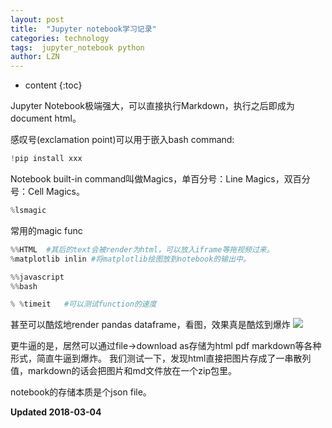 ```yaml
---
layout: post
title:  "Jupyter notebook学习记录"
categories: technology
tags:  jupyter_notebook python
author: LZN
---
```


* content
{:toc}

Jupyter Notebook极端强大，可以直接执行Markdown，执行之后即成为document html。

感叹号(exclamation point)可以用于嵌入bash command:
``` python
!pip install xxx
```

Notebook built-in command叫做Magics，单百分号：Line Magics，双百分号：Cell Magics。
``` python
%lsmagic
```
常用的magic func
``` python
%%HTML  #其后的text会被render为html，可以放入iframe等拖视频过来。
%matplotlib inlin #将matplotlib绘图放到notebook的输出中。

%%javascript
%%bash

% %timeit   #可以测试function的速度
```

甚至可以酷炫地render pandas dataframe，看图，效果真是酷炫到爆炸
![](https://ws1.sinaimg.cn/large/73ebdc71gy1fp0wdaobj5j20s50zzgx8.jpg)

更牛逼的是，居然可以通过file->download as存储为html pdf markdown等各种形式，简直牛逼到爆炸。
我们测试一下，发现html直接把图片存成了一串散列值，markdown的话会把图片和md文件放在一个zip包里。

notebook的存储本质是个json file。


**Updated 2018-03-04**
